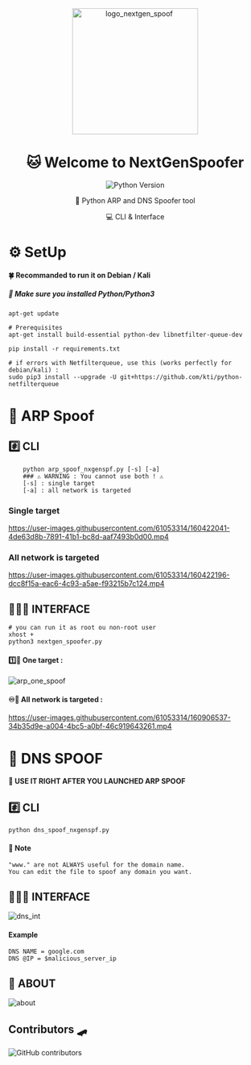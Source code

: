 <div align="center">
  <img alt="logo_nextgen_spoof" src="https://user-images.githubusercontent.com/61053314/132832369-540ded53-8aff-4ea7-bcd6-70dbe7109c1a.png" width="250" />
  <h1>🐱‍ Welcome to NextGenSpoofer </h1>
  <p>
    <img alt="Python Version" src="https://img.shields.io/badge/python-%3E%3D3.0-blue?style=for-the-badge" />
  </p>
🐍 Python ARP and DNS Spoofer tool
<p> 💻 CLI & Interface </p>
</div>

# ⚙️ SetUp 
#### 🍀 Recommanded to run it on Debian / Kali
##### 📢 Make sure you installed Python/Python3

	apt-get update

	# Prerequisites
	apt-get install build-essential python-dev libnetfilter-queue-dev
	
	pip install -r requirements.txt
	
	# if errors with Netfilterqueue, use this (works perfectly for debian/kali) :
	sudo pip3 install --upgrade -U git+https://github.com/kti/python-netfilterqueue


# 💈 ARP Spoof 
## #️⃣ CLI
		python arp_spoof_nxgenspf.py [-s] [-a]
		### ⚠️ WARNING : You cannot use both ! ⚠️
		[-s] : single target
		[-a] : all network is targeted
		
### Single target
https://user-images.githubusercontent.com/61053314/160422041-4de63d8b-7891-41b1-bc8d-aaf7493b0d00.mp4

### All network is targeted
https://user-images.githubusercontent.com/61053314/160422196-dcc8f15a-eac6-4c93-a5ae-f93215b7c124.mp4

## 👨🏽‍💻 INTERFACE
	# you can run it as root ou non-root user
	xhost +
	python3 nextgen_spoofer.py
	
#### 1️⃣🎯 One target : 
![arp_one_spoof](https://user-images.githubusercontent.com/61053314/161270810-292725ba-2bb6-4fbb-a005-c98f340b46d2.png)

#### ♾️🎯 All network is targeted : 
https://user-images.githubusercontent.com/61053314/160906537-34b35d9e-a004-4bc5-a0bf-46c919643261.mp4

# 🍔 DNS SPOOF 
#### 📢 USE IT RIGHT AFTER YOU LAUNCHED ARP SPOOF
## #️⃣ CLI
	python dns_spoof_nxgenspf.py
	
#### 📝 Note 
	"www." are not ALWAYS useful for the domain name.
	You can edit the file to spoof any domain you want.
	
## 👨🏽‍💻 INTERFACE
![dns_int](https://user-images.githubusercontent.com/61053314/161272132-5e0a69c5-18fa-4e8a-a6f8-bf14f65cb15f.png)
#### Example
	DNS NAME = google.com
	DNS @IP = $malicious_server_ip
	
## 💭 ABOUT
![about](https://user-images.githubusercontent.com/61053314/161272169-90563473-8233-4988-9ac8-10971d3f19e8.png)
## Contributors 🛹
![GitHub contributors](https://img.shields.io/github/contributors/saladandonionrings/nextgen_spoofer?style=flat-square)

